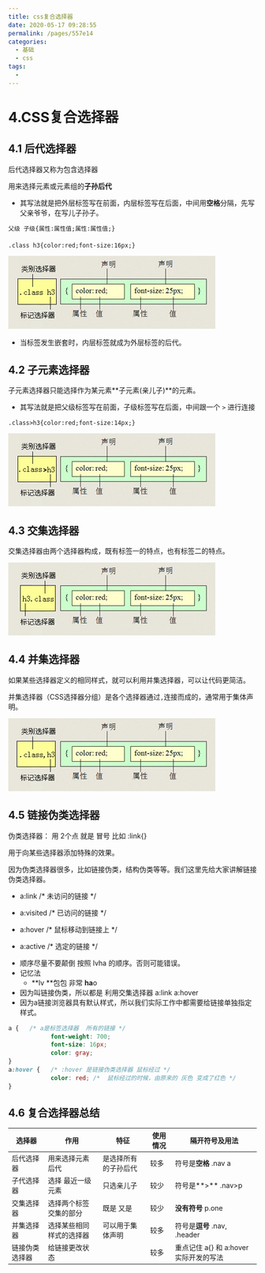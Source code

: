 ```yaml
---
title: css复合选择器
date: 2020-05-17 09:28:55
permalink: /pages/557e14
categories: 
  - 基础
  - css
tags: 
  - 
---
```

# 4.CSS复合选择器

## 4.1 后代选择器

后代选择器又称为包含选择器

用来选择元素或元素组的**子孙后代**

- 其写法就是把外层标签写在前面，内层标签写在后面，中间用**空格**分隔，先写父亲爷爷，在写儿子孙子。 

~~~html
父级 子级{属性:属性值;属性:属性值;}

.class h3{color:red;font-size:16px;}
~~~

![hou](../img/hou.png)

- 当标签发生嵌套时，内层标签就成为外层标签的后代。

## 4.2 子元素选择器

子元素选择器只能选择作为某元素**子元素(亲儿子)**的元素。

- 其写法就是把父级标签写在前面，子级标签写在后面，中间跟一个 `>` 进行连接

~~~
.class>h3{color:red;font-size:14px;}
~~~

![zi1](../img/zi1.png)

## 4.3 交集选择器

交集选择器由两个选择器构成，既有标签一的特点，也有标签二的特点。

![jiao](../img/jiao.png)

## 4.4 并集选择器

如果某些选择器定义的相同样式，就可以利用并集选择器，可以让代码更简洁。

并集选择器（CSS选择器分组）是各个选择器通过`,`连接而成的，通常用于集体声明。

![bing](../img/bing.png)

## 4.5  链接伪类选择器

 伪类选择器： 用 2个点 就是 冒号  比如  :link{}    

用于向某些选择器添加特殊的效果。

因为伪类选择器很多，比如链接伪类，结构伪类等等。我们这里先给大家讲解链接伪类选择器。

- a:link      /* 未访问的链接 */

- a:visited   /* 已访问的链接 */

- a:hover     /* 鼠标移动到链接上 */

- a:active    /* 选定的链接 */

  

* 顺序尽量不要颠倒  按照  lvha 的顺序。否则可能错误。  
* 记忆法   
  *    **lv **包包   非常 **ha**o   
* 因为叫链接伪类，所以都是 利用交集选择器  a:link    a:hover  
* 因为a链接浏览器具有默认样式，所以我们实际工作中都需要给链接单独指定样式。

```css
a {   /* a是标签选择器  所有的链接 */
			font-weight: 700;
			font-size: 16px;
			color: gray;
}
a:hover {   /* :hover 是链接伪类选择器 鼠标经过 */
			color: red; /*  鼠标经过的时候，由原来的 灰色 变成了红色 */
}
```

## 4.6 复合选择器总结

| 选择器         | 作用                     | 特征                 | 使用情况 | 隔开符号及用法                          |
| -------------- | ------------------------ | -------------------- | -------- | --------------------------------------- |
| 后代选择器     | 用来选择元素后代         | 是选择所有的子孙后代 | 较多     | 符号是**空格** .nav a                   |
| 子代选择器     | 选择 最近一级元素        | 只选亲儿子           | 较少     | 符号是**>**   .nav>p                    |
| 交集选择器     | 选择两个标签交集的部分   | 既是 又是            | 较少     | **没有符号**  p.one                     |
| 并集选择器     | 选择某些相同样式的选择器 | 可以用于集体声明     | 较多     | 符号是**逗号** .nav, .header            |
| 链接伪类选择器 | 给链接更改状态           |                      | 较多     | 重点记住 a{} 和 a:hover  实际开发的写法 |

